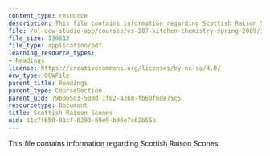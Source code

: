 ```yaml
---
content_type: resource
description: This file contains information regarding Scottish Raison Scones.
file: /ol-ocw-studio-app/courses/es-287-kitchen-chemistry-spring-2009/11c7f65001cf029389e9b96e7c62b55b_MITES_287S09_read06.pdf
file_size: 139612
file_type: application/pdf
learning_resource_types:
- Readings
license: https://creativecommons.org/licenses/by-nc-sa/4.0/
ocw_type: OCWFile
parent_title: Readings
parent_type: CourseSection
parent_uid: 79b065d3-500d-1f02-a368-fb60f6de75c5
resourcetype: Document
title: Scottish Raison Scones
uid: 11c7f650-01cf-0293-89e9-b96e7c62b55b
---
```

This file contains information regarding Scottish Raison Scones.